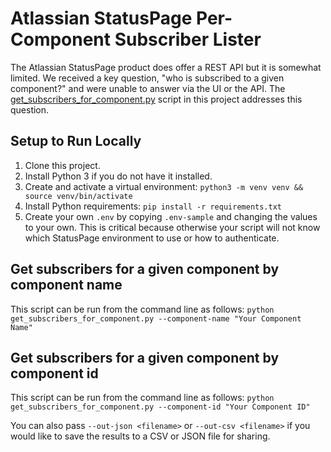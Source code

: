 # Atlassian StatusPage Per-Component Subscriber Lister

The Atlassian StatusPage product does offer a REST API but it is somewhat limited. We received a key question, "who is subscribed to a given component?" and were unable to answer via the UI or the API. The [get_subscribers_for_component.py](./get_subscribers_for_component.py) script in this project addresses this question. 

## Setup to Run Locally
1. Clone this project. 
2. Install Python 3 if you do not have it installed. 
3. Create and activate a virtual environment: `python3 -m venv venv && source venv/bin/activate`
4. Install Python requirements: `pip install -r requirements.txt`
5. Create your own `.env` by copying `.env-sample` and changing the values to your own. This is critical because otherwise your script will not know which StatusPage environment to use or how to authenticate. 

## Get subscribers for a given component by component name

This script can be run from the command line as follows:
`python get_subscribers_for_component.py --component-name "Your Component Name"` 

## Get subscribers for a given component by component id

This script can be run from the command line as follows:
`python get_subscribers_for_component.py --component-id "Your Component ID"`
 
You can also pass `--out-json <filename>` or `--out-csv <filename>` if you would like to save the results to a CSV or JSON file for sharing.